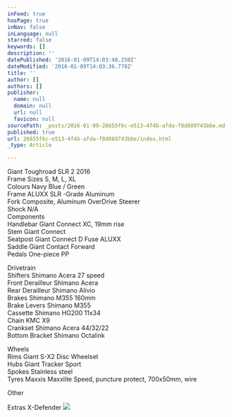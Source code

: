 ```yaml
---
inFeed: true
hasPage: true
inNav: false
inLanguage: null
starred: false
keywords: []
description: ''
datePublished: '2016-01-09T14:03:48.250Z'
dateModified: '2016-01-09T14:03:36.778Z'
title: ''
author: []
authors: []
publisher:
  name: null
  domain: null
  url: null
  favicon: null
sourcePath: _posts/2016-01-09-26655f6c-e513-4f4b-afda-f8d889743bbe.md
published: true
url: 26655f6c-e513-4f4b-afda-f8d889743bbe/index.html
_type: Article

---
```

Giant Toughroad SLR 2 2016   
Frame Sizes S,
M, L, XL  
Colours Navy
Blue / Green  
Frame ALUXX
SLR -Grade Aluminum  
Fork Composite,
Aluminum OverDrive Steerer  
Shock N/A  
Components  
Handlebar Giant
Connect XC, 19mm rise  
Stem Giant
Connect  
Seatpost Giant
Connect D Fuse ALUXX  
Saddle Giant
Contact Forward  
Pedals One-piece
PP

Drivetrain  
Shifters Shimano
Acera 27 speed  
Front Derailleur Shimano Acera  
Rear Derailleur Shimano Alivio  
Brakes Shimano
M355 160mm  
Brake Levers Shimano M355  
Cassette Shimano
HG200 11x34  
Chain KMC
X9  
Crankset Shimano
Acera 44/32/22  
Bottom Bracket Shimano Octalink

Wheels  
Rims Giant
S-X2 Disc Wheelset  
Hubs Giant
Tracker Sport  
Spokes Stainless
steel  
Tyres Maxxis
Maxxlite Speed, puncture protect, 700x50mm, wire

Other

Extras X-Defender
![](https://the-grid-user-content.s3-us-west-2.amazonaws.com/fff9dcd2-92b0-4a26-ab20-ff7d89cc1328.jpg)